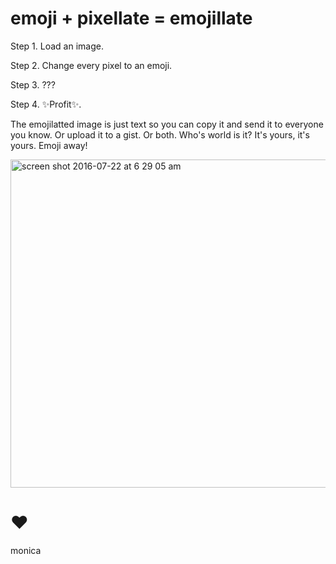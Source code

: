 # emoji + pixellate = emojillate

  Step 1. Load an image.
  
  Step 2. Change every pixel to an emoji.
  
  Step 3. ???
  
  Step 4. ✨Profit✨.

The emojilatted image is just text so you can copy it and send it to everyone you know. Or upload it to a gist. Or both. Who's world is it? It's yours, it's yours. Emoji away!

<img width="525" alt="screen shot 2016-07-22 at 6 29 05 am" src="https://cloud.githubusercontent.com/assets/1369170/17058540/c87927a2-4fd5-11e6-802a-83f6856a1fde.png">

# ❤️
monica
